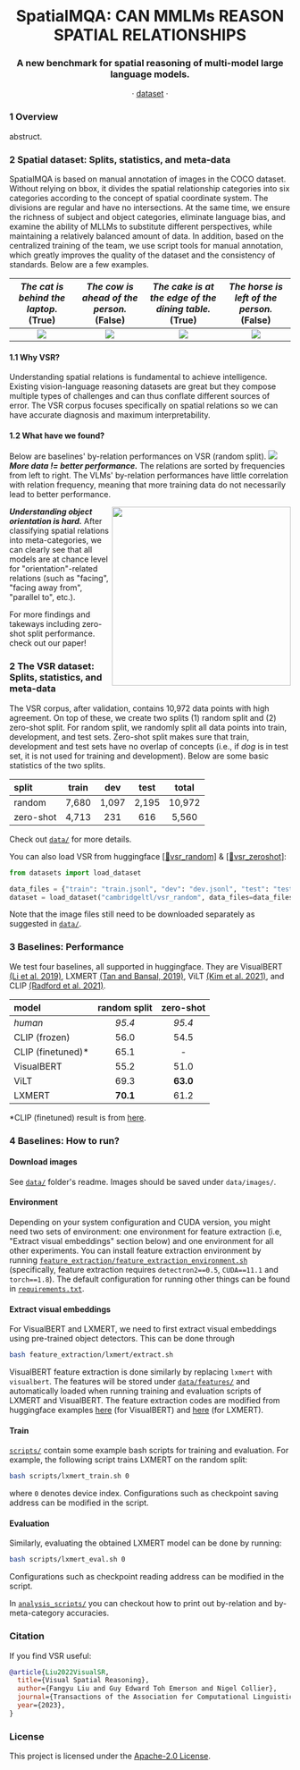 <br />
<p align="center">
  <h1 align="center">SpatialMQA: CAN MMLMs REASON SPATIAL RELATIONSHIPS</h1>
  <h3 align="center">A new benchmark for spatial reasoning of multi-model large language models.</h3>
  
  <p align="center">  
<!--     <a href="https://arxiv.org/abs/2205.00363">arxiv</a> -->
    ·
    <a href="https://github.com/ziyan-xiaoyu/SpatialMQA/master/dataset">dataset</a>
    ·
<!--     <a href="https://paperswithcode.com/sota/visual-reasoning-on-vsr">benchmark</a> -->
    
  </p>
</p>


### 1 Overview

abstruct. 

### 2 Spatial dataset: Splits, statistics, and meta-data
SpatialMQA is based on manual annotation of images in the COCO dataset. Without relying on bbox, it divides the spatial relationship categories into six categories according to the concept of spatial coordinate system. The divisions are regular and have no intersections. At the same time, we ensure the richness of subject and object categories, eliminate language bias, and examine the ability of MLLMs to substitute different perspectives, while maintaining a relatively balanced amount of data. In addition, based on the centralized training of the team, we use script tools for manual annotation, which greatly improves the quality of the dataset and the consistency of standards.
Below are a few examples.

_The cat is behind the laptop_.  (True)   |  _The cow is ahead of the person._ (False) | _The cake is at the edge of the dining table._ (True) | _The horse is left of the person._ (False)
:-------------------------:|:-------------------------:|:-------------------------:|:-------------------------:
![](http://images.cocodataset.org/train2017/000000119360.jpg)  |  ![](http://images.cocodataset.org/train2017/000000080336.jpg) |   ![](http://images.cocodataset.org/train2017/000000261511.jpg) | ![](http://images.cocodataset.org/train2017/000000057550.jpg) 

#### 1.1 Why VSR?
Understanding spatial relations is fundamental to achieve intelligence. Existing vision-language reasoning datasets are great but they compose multiple types of challenges and can thus conflate different sources of error.
The VSR corpus focuses specifically on spatial relations so we can have accurate diagnosis and maximum interpretability.

#### 1.2 What have we found?
Below are baselines' by-relation performances on VSR (random split). 
![](figures/performance_by_relation_random_split_v4.png)
**_More data != better performance._** The relations are sorted by frequencies from left to right. The VLMs' by-relation performances have little correlation with relation frequency, meaning that more training data do not necessarily lead to better performance.

<img align="right" width="320"  src="figures/performance_by_meta_cat_random_split_v4.png"> 

**_Understanding object orientation is hard._** After classifying spatial relations into meta-categories, we can clearly see that all models are at chance level for "orientation"-related relations (such as "facing", "facing away from", "parallel to", etc.).

For more findings and takeways including zero-shot split performance. check out our paper!

### 2 The VSR dataset: Splits, statistics, and meta-data

The VSR corpus, after validation, contains 10,972 data points with high agreement. On top of these, we create two splits (1) random split and (2) zero-shot split. For random split, we randomly split all data points into train, development, and test sets. Zero-shot split makes sure that train, development and test sets have no overlap of concepts (i.e., if *dog* is in test set, it is not used for training and development). Below are some basic statistics of the two splits.

split   |  train | dev | test | total
:------|:--------:|:--------:|:--------:|:--------:
random | 7,680 | 1,097 | 2,195 | 10,972
zero-shot | 4,713 | 231 | 616 | 5,560

Check out [`data/`](https://github.com/cambridgeltl/visual-spatial-reasoning/tree/master/data) for more details.

You can also load VSR from huggingface [[🤗vsr_random]](https://huggingface.co/datasets/cambridgeltl/vsr_random) & [[🤗vsr_zeroshot]](https://huggingface.co/datasets/cambridgeltl/vsr_zeroshot):
```python
from datasets import load_dataset

data_files = {"train": "train.jsonl", "dev": "dev.jsonl", "test": "test.jsonl"}
dataset = load_dataset("cambridgeltl/vsr_random", data_files=data_files)
```
Note that the image files still need to be downloaded separately as suggested in [`data/`](https://github.com/cambridgeltl/visual-spatial-reasoning/tree/master/data).

### 3 Baselines: Performance

We test four baselines, all supported in huggingface. They are VisualBERT [(Li et al. 2019)](https://arxiv.org/abs/1908.03557), LXMERT [(Tan and Bansal, 2019)](https://arxiv.org/abs/1908.07490), ViLT [(Kim et al. 2021)](https://arxiv.org/abs/2102.03334), and CLIP [(Radford et al. 2021)](https://arxiv.org/abs/2103.00020).

model   |  random split | zero-shot
:-------------|:-------------:|:-------------:
*human* | *95.4* | *95.4* 
CLIP (frozen) | 56.0 | 54.5  
CLIP (finetuned)* | 65.1 |  -
VisualBERT | 55.2 | 51.0
ViLT | 69.3 | **63.0**
LXMERT | **70.1** | 61.2

*CLIP (finetuned) result is from [here](https://github.com/Sohojoe/CLIP_visual-spatial-reasoning#--fine-tuning-results).

### 4 Baselines: How to run?

#### Download images
See [`data/`](https://github.com/cambridgeltl/visual-spatial-reasoning/tree/master/data) folder's readme. Images should be saved under `data/images/`.

#### Environment
Depending on your system configuration and CUDA version, you might need two sets of environment: one environment for feature extraction (i.e, "Extract visual embeddings" section below) and one environment for all other experiments. You can install feature extraction environment by running [`feature_extraction/feature_extraction_environment.sh`](https://github.com/cambridgeltl/visual-spatial-reasoning/blob/master/feature_extraction/feature_extraction_environment.sh) (specifically, feature extraction requires `detectron2==0.5`, `CUDA==11.1` and `torch==1.8`). The default configuration for running other things can be found in [`requirements.txt`](https://github.com/cambridgeltl/visual-spatial-reasoning/blob/master/requirements.txt).

#### Extract visual embeddings
For VisualBERT and LXMERT, we need to first extract visual embeddings using pre-trained object detectors. This can be done through
```bash
bash feature_extraction/lxmert/extract.sh
```

VisualBERT feature extraction is done similarly by replacing `lxmert` with `visualbert`. The features will be stored under [`data/features/`](https://github.com/cambridgeltl/visual-spatial-reasoning/tree/master/data/features) and automatically loaded when running training and evaluation scripts of LXMERT and VisualBERT. The feature extraction codes are modified from huggingface examples [here](https://colab.research.google.com/drive/1bLGxKdldwqnMVA5x4neY7-l_8fKGWQYI?usp=sharing) (for VisualBERT) and [here](https://colab.research.google.com/drive/18TyuMfZYlgQ_nXo-tr8LCnzUaoX0KS-h?usp=sharing) (for LXMERT).

#### Train
[`scripts/`](https://github.com/cambridgeltl/visual-spatial-reasoning/tree/master/scripts) contain some example bash scripts for training and evaluation. For example, the following script trains LXMERT on the random split:
```bash
bash scripts/lxmert_train.sh 0
```
where `0` denotes device index. Configurations such as checkpoint saving address can be modified in the script.

#### Evaluation
Similarly, evaluating the obtained LXMERT model can be done by running:
```bash
bash scripts/lxmert_eval.sh 0
```
Configurations such as checkpoint reading address can be modified in the script.

In [`analysis_scripts/`](https://github.com/cambridgeltl/visual-spatial-reasoning/tree/master/analysis_scripts) you can checkout how to print out by-relation and by-meta-category accuracies.

### Citation
If you find VSR useful:
```bibtex
@article{Liu2022VisualSR,
  title={Visual Spatial Reasoning},
  author={Fangyu Liu and Guy Edward Toh Emerson and Nigel Collier},
  journal={Transactions of the Association for Computational Linguistics},
  year={2023},
}
```

### License
This project is licensed under the [Apache-2.0 License](https://github.com/cambridgeltl/visual-spatial-reasoning/blob/master/LICENSE).
